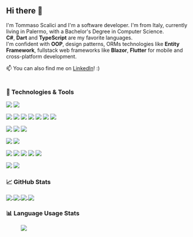 ## Hi there 👋

I'm Tommaso Scalici and I'm a software developer. I'm from Italy, currently living in Palermo, with a Bachelor's Degree in Computer Science.<br />
<strong>C#</strong>, <strong>Dart</strong> and <strong>TypeScript</strong> are my favorite languages.<br />
I'm confident with <strong>OOP</strong>, design patterns, ORMs technologies like <strong>Entity Framework</strong>, fullstack web frameworks like <strong>Blazor</strong>, <strong>Flutter</strong> for mobile and cross-platform development.<br />

📫 You can also find me on [LinkedIn](https://www.linkedin.com/in/tommasoscalici/)! :)<br /><br />

### 🔧 Technologies & Tools

![](https://img.shields.io/badge/OS-Linux-informational?style=flat&logo=linux&logoColor=white&color=007ec6)
![](https://img.shields.io/badge/OS-Windows-informational?style=flat&logo=windows&logoColor=white&color=007ec6)

![](https://img.shields.io/badge/Code-C-informational?style=flat&logo=C&logoColor=white&color=007ec6)
![](https://img.shields.io/badge/Code-C%23-informational?&style=flat)
![](https://img.shields.io/badge/Code-JavaScript-informational?style=flat&logo=javascript&logoColor=white&color=007ec6)
![](https://img.shields.io/badge/Code-TypeScript-informational?style=flat&logo=typescript&logoColor=white&color=007ec6)
![](https://img.shields.io/badge/Code-Dart-informational?style=flat&logo=dart&logoColor=white&color=007ec6)
![](https://img.shields.io/badge/Code-JSON-informational?style=flat&logo=json&logoColor=white&color=007ec6)
![](https://img.shields.io/badge/Code-XML-informational?style=flat)

![](https://img.shields.io/badge/DBMS-MongoDB-informational?style=flat)
![](https://img.shields.io/badge/DBMS-MSSQL-informational?style=flat)
![](https://img.shields.io/badge/DBMS-MySQL-informational?style=flat)

![](https://img.shields.io/badge/Editor-Visual_Studio-informational?style=flat)
![](https://img.shields.io/badge/Editor-Visual_Studio_Code-informational?style=flat)

![](https://img.shields.io/badge/Framework-ASP.NET-informational?style=flat&logo=.net&logoColor=white&color=007ec6)
![](https://img.shields.io/badge/Framework-Blazor-informational?style=flat&logo=blazor&logoColor=white&color=007ec6)
![](https://img.shields.io/badge/Framework-Entity_Framework-informational?style=flat&logo=.net&logoColor=white&color=007ec6)
![](https://img.shields.io/badge/Framework-.NET-informational?style=flat&logo=.net&logoColor=white&color=007ec6)
![](https://img.shields.io/badge/Framework-Flutter-informational?style=flat&logo=flutter&logoColor=white&color=007ec6)

![](https://img.shields.io/badge/Shell-Bash-informational?style=flat&logo=gnu-bash&logoColor=white&color=007ec6)
![](https://img.shields.io/badge/Shell-Powershell-informational?style=flat&logo=powershell&logoColor=white&color=007ec6)

### &#x1f4c8; GitHub Stats

<a href="https://github.com/TommasoScalici">
  <img align="center" src="https://github-readme-stats.vercel.app/api/top-langs/?username=TommasoScalici&theme=dark">
</a>
<a href="https://github.com/TommasoScalici">
  <img align="center" src="https://github-readme-stats.vercel.app/api/?username=TommasoScalici&theme=dark&show_icons=true&line_height=40">
</a>

<a href="https://github.com/TommasoScalici/MathExtensions">
  <img align="center" src="https://github-readme-stats.vercel.app/api/pin/?username=TommasoScalici&repo=MathExtensions&theme=dark">
</a>
<a href="https://github.com/TommasoScalici/MVVMExtensions">
  <img align="center" src="https://github-readme-stats.vercel.app/api/pin/?username=TommasoScalici&repo=MVVMExtensions&theme=dark">
</a>  

### &#x1f4ca; Language Usage Stats

<figure>
  <img align="center" src="https://wakatime.com/share/@5eee5d0c-eeca-4a29-bdc6-46a11e610fb6/82dcedaf-97e5-4fcb-9ee4-03942fd11225.svg"></img>
</figure>

<!--
**TommasoScalici/TommasoScalici** is a ✨ _special_ ✨ repository because its `README.md` (this file) appears on your GitHub profile.

Here are some ideas to get you started:

- 🔭 I’m currently working on ...
- 🌱 I’m currently learning ...
- 👯 I’m looking to collaborate on ...
- 🤔 I’m looking for help with ...
- 💬 Ask me about ...
- 📫 How to reach me: ...
- 😄 Pronouns: ...
- ⚡ Fun fact: ...
-->
